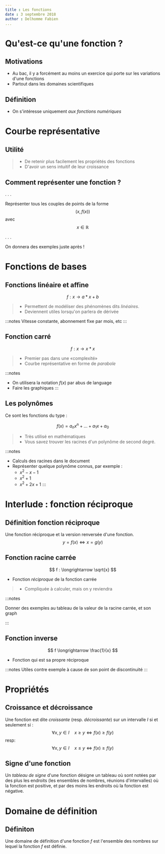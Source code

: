 ```yaml
---
title : Les fonctions
date : 3 septembre 2018
author : Delhomme Fabien
... 
```


# Qu'est-ce qu'une fonction ?

## Motivations

  - Au bac, il y a forcément au moins un exercice qui porte sur les variations
    d'une fonctions
  - Partout dans les domaines scientifiques

## Définition 

  - On s'intéresse uniquement _aux fonctions numériques_

# Courbe représentative

## Utilité

>  - De retenir plus facilement les propriétés des fonctions
>  - D'avoir un sens intuitif de leur croissance 

## Comment représenter une fonction ?

. . . 

Représenter tous les couples de points de la forme $$ (x, f(x))$$ avec $$x \in
\mathbb{R}$$

. . . 

On donnera des exemples juste après !

# Fonctions de bases

## Fonctions linéaire et affine 

  $$f : x \longrightarrow a*x + b$$

>  - Permettent de modéliser des phénomènes dits _linéaires_. 
>  - Deviennent utiles lorsqu'on parlera de dérivée

:::notes
Vitesse constante, abonnement fixe par mois, etc
:::

## Fonction carré

$$ f : x \longrightarrow x*x $$

>  - Premier pas dans une «complexité»
>  - Courbe représentative en forme de _parabole_

:::notes

  - On utilisera la notation $f(x)$ par abus de language
  - Faire les graphiques 
:::

## Les polynômes

Ce sont les fonctions du type :

$$ f(x) = a_n x^n + \dots + a_1 x + a_0 $$

>  - Très utilisé en mathématiques
>  - Vous savez trouver les racines d'un polynôme de second degré.

:::notes

  - Calculs des racines dans le document
  - Représenter quelque polynôme connus, par exemple :
      - $x^2 - x - 1$
      - $x^2 + 1$
      - $x^2 + 2x + 1$
:::

# Interlude : fonction réciproque 

## Définition fonction réciproque 

Une fonction réciproque et la version renversée d'une fonction.
$$ y = f(x) \iff x = g(y) $$

## Fonction racine carrée 

  $$ f : \longrightarrow \sqrt{x} $$ 

  - Fonction _réciproque_ de la fonction carrée

>  - Compliquée à calculer, mais on y reviendra

:::notes

Donner des exemples au tableau de la valeur de la racine carrée, et son graph

:::

## Fonction inverse 

$$ f \longrightarrow \frac{1}{x} $$

  - Fonction qui est sa propre réciproque 

:::notes
Utiles contre exemple à cause de son point de discontinuité 
:::



# Propriétés

## Croissance et décroissance 

Une fonction est dite _croissante_ (resp. _décroissante_) sur un intervalle $I$
si et seulement si :
  $$ \forall x, y \in I \quad x \geq y \iff f(x) \geq f(y) $$
resp:
  $$ \forall x, y \in I \quad x \leq y \iff f(x) \geq f(y) $$

## Signe d'une fonction

Un _tableau de signe_  d'une fonction désigne un tableau où sont notées par des
plus les endroits (les ensembles de nombres, réunions d'intervalles) où la
fonction est positive, et par des moins les endroits où la fonction est
négative.

# Domaine de définition

## Définiton

Une domaine de définition d'une fonction $f$ est l'ensemble des nombres sur
lequel la fonction $f$ est définie.


